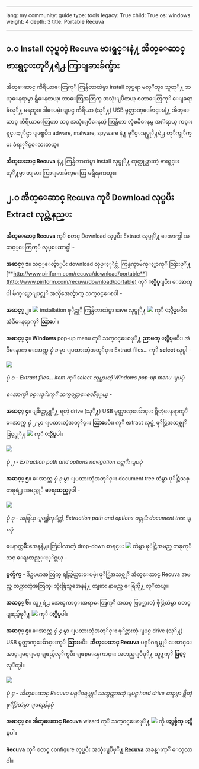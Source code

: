 

---

lang: my
community: guide
type: tools
legacy: True
child: True
os: windows
weight: 4
depth: 3
title: Portable Recuva

---

## ၁.၀ Install လုပ္ရတဲ့ Recuva ဗားရွင္းနဲ႔ အိတ္ေဆာင္ ဗားရွင္းတုိ႔ရဲ႕ ကြာျခားခ်က္မ်ား ##

အိတ္ေဆာင္ ကိရိယာေတြကုိ ကြန္ပ်ဴတာထဲမွာ install လုပ္စရာ မလုိဘူး၊ သူတုိ႔ ဘယ္ေနရာမွာ ရွိေနတယ္၊ ဘာေတြအတြက္ အသုံးျပဳတယ္ စတာေတြကုိ ေျခရာခံလုိ႔ မရဘူး။ ဒါေပမဲ့၊ ျပင္ပ ကိရိယာ (သုိ႔) USB မွတ္ဉာဏ္ေခ်ာင္းနဲ႔ အိတ္ေဆာင္ ကိရိယာေတြဟာ သင္ အသုံးျပဳေနတဲ့ ကြန္ပ်ဴတာ လုံၿခဳံေနမွ အႏၱရာယ္ ကင္းရွင္းႏုိင္မွာ ျဖစ္ၿပီး၊ adware, malware, spyware နဲ႔ ဗုိင္းရပ္စ္တုိ႔ရဲ႕ တုိက္ခုိက္မႈ ခံရႏုိင္ေသးတယ္။

**အိတ္ေဆာင္ Recuva** နဲ႔ ကြန္ပ်ဴတာထဲမွာ install လုပ္ဖုိ႔ ထုတ္လုပ္ထားတဲ့ ဗားရွင္းတုိ႔မွာ တျခား ကြာျခားခ်က္ေတြ မရွိၾကဘူး။

## ၂.၀ အိတ္ေဆာင္ Recuva ကုိ Download လုပ္ၿပီး Extract လုပ္တဲ့နည္း ##

**အိတ္ေဆာင္ Recuva** ကုိ စတင္ Download လုပ္ၿပီး Extract လုပ္ဖုိ႔ ေအာက္ပါ အဆင့္ေတြကုိ လုပ္ေဆာင္ပါ -

**အဆင့္ ၁**။ သင့္ေလွ်ာ္ၿပီး download လုပ္ႏုိင္တဲ့ ကြန္ရက္စာမ်က္ႏွာကုိ သြားဖုိ႔ [**http://www.piriform.com/recuva/download/portable**](http://www.piriform.com/recuva/download/portable) ကုိ **ႏွိပ္**ျပီး၊ ေအာက္ပါ မ်က္ႏွာျပင္ကုိ အလိုအေလွ်ာက္ သက္၀င္ေစပါ - 

**အဆင့္ ၂**။ ![](/sbox/screen/recuvaportable-en/03.png) installation ဖုိင္ကုိ ကြန္ပ်ဴတာထဲမွာ save လုပ္ဖုိ႔ ![](/sbox/screen/recuvaportable-en/02.png) ကုိ **ႏွိပ္**ၿပီး၊ အဲဒီေနရာကုိ **သြား**ပါ။

**အဆင့္ ၃**။ **Windows** pop-up menu ကုိ သက္၀င္ေစဖုိ႔ **ညာဖက္ ႏွိပ္**ၿပီး၊ အဲဒီေနာက္ ေအာက္က *ပုံ ၁* မွာ ျပထားတဲ့အတုိင္း Extract files... ကုိ **select** လုပ္ပါ -

![](/sbox/screen/recuvaportable-en/04.png)

*ပုံ ၁ - Extract files... item ကုိ select လုပ္ထားတဲ့ Windows pop-up menu ျပပုံ*

*ေအာက္ပါ ၀င္းဒုိးကုိ သက္၀င္လာေစလိမ့္မယ္ -*

**အဆင့္ ၄**။ ျဖဳတ္တပ္လုိ႔ ရတဲ့ drive (သုိ႔) USB မွတ္ဉာဏ္ေခ်ာင္း ရွိတဲ့ေနရာကုိ ေအာက္က *ပုံ ၂* မွာ ျပထားတဲ့အတုိင္း **သြား**ၿပီး၊ ကုိ extract လုပ္မဲ့ ဖုိင္တြဲအသစ္ကုိ ဖြင့္ဖုိ႔ ![](/sbox/screen/recuvaportable-en/05.png) ကုိ **ႏွိပ္**ပါ။

![](/sbox/screen/recuvaportable-en/06.png)

*ပုံ ၂ - Extraction path and options navigation ၀င္ဒုိး ျပပုံ*

**အဆင့္ ၅**။ ေအာက္က *ပုံ ၃* မွာ ျပထားတဲ့အတုိင္း document tree ထဲမွာ ဖုိင္တြဲသစ္ တခုရဲ႕ အမည္ကုိ **ေရးထည့္**ပါ -

![](/sbox/screen/recuvaportable-en/07.png)

*ပုံ ၃ - အရြယ္ ျပန္ညွိလုိက္တဲ့ Extraction path and options ၀င္ဒုိး document tree ျပပုံ*

ေနာက္တမ်ိဳးအေနနဲ႔၊ တြဲပါလာတဲ့ drop-down စာရင္း ![](/sbox/screen/recuvaportable-en/08.png) ထဲမွာ ဖုိင္တြဲအမည္ တခုကုိ သင္ ေရးထည့္ႏုိင္တယ္ -

**မွတ္ခ်က္** - ဒီဥပမာအတြက္ ရည္ရြယ္ထားေပမဲ့၊ ဖုိ္င္တြဲအသစ္ကုိ အိတ္ေဆာင္ Recuva အမည္ တပ္ထားတဲ့အတြက္၊ သုံးစြဲသူအေနနဲ႔ တျခား နာမည္ ေရြးဖို႔ လုိတယ္။ 

**အဆင့္ ၆**။ သူ႔ရဲ႕ အေၾကာင္းအရာေတြကုိ အသစ္ ဖြင့္ထားတဲ့ ဖိုင္တြဲထဲမွာ စတင္ ျဖည္ခ်ဖုိ႔ ![](/sbox/screen/recuvaportable-en/09.png) ကုိ **ႏွိပ္**ပါ။

**အဆင့္ ၇**။ ေအာက္က *ပုံ ၄* မွာ ျပထားတဲ့အတုိင္း ဖုိင္ထားတဲ့ ျပင္ပ drive (သုိ႔) USB မွတ္ဉာဏ္ေခ်ာင္းကုိ **သြား**ၿပီး၊ **အိတ္ေဆာင္ Recuva** ပရုိဂရမ္ကုိ ေအာင္ေအာင္ျမင္ျမင္ ျဖည္ခ်လုိက္ၿပီး ျဖစ္ေၾကာင္း အတည္ျပဳဖုိ႔ သူ႔ကုိ **ဖြင့္**လုိက္ပါ။

![](/sbox/screen/recuvaportable-en/10.png)

*ပုံ ၄ - အိတ္ေဆာင္ Recuva ပရုိဂရမ္ကုိ သတ္မွတ္ထားတဲ့ ျပင္ပ hard drive တခုမွာ ရွိတဲ့ ဖုိင္တြဲထဲမွာ ျဖည္ခ်ေနပုံ*

**အဆင့္ ၈**။ **အိတ္ေဆာင္ Recuva** wizard ကုိ သက္၀င္ေစဖုိ႔ ![](/sbox/screen/recuvaportable-en/11.png) ကို **ႏွစ္ခ်က္ ႏွိပ္**ပါ။

**Recuva** ကုိ စတင္ configure လုပ္ၿပီး အသုံးျပဳဖုိ႔ [**Recuva**](/my/recuva_main) အခန္းကုိ ေလ့လာပါ။

